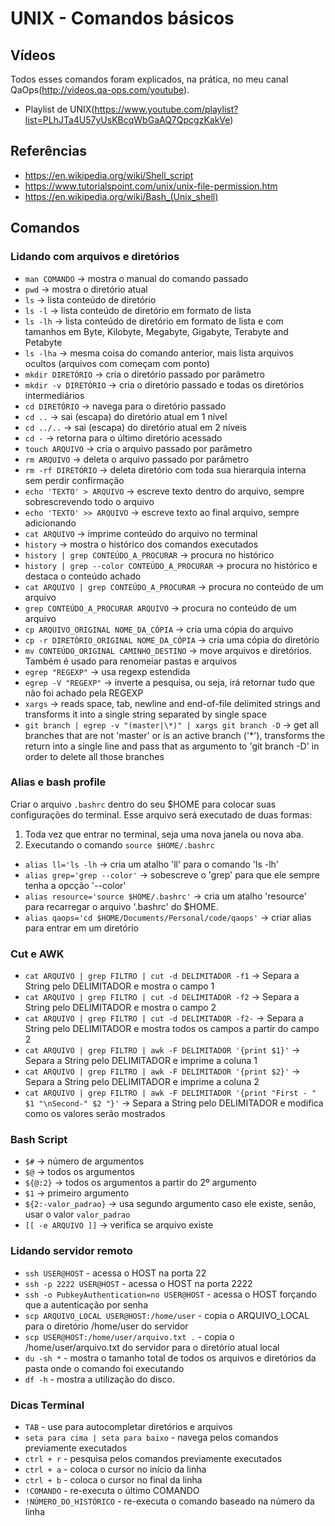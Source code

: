# UNIX - Comandos básicos

## Vídeos

Todos esses comandos foram explicados, na prática, no meu canal QaOps(http://videos.qa-ops.com/youtube). 

* Playlist de UNIX(https://www.youtube.com/playlist?list=PLhJTa4U57yUsKBcqWbGaAQ7QpcgzKakVe)

## Referências

* https://en.wikipedia.org/wiki/Shell_script
* https://www.tutorialspoint.com/unix/unix-file-permission.htm
* https://en.wikipedia.org/wiki/Bash_(Unix_shell)

## Comandos

### Lidando com arquivos e diretórios

* `man COMANDO` -> mostra o manual do comando passado
* `pwd` -> mostra o diretório atual
* `ls` -> lista conteúdo de diretório
* `ls -l` -> lista conteúdo de diretório em formato de lista
* `ls -lh` -> lista conteúdo de diretório em formato de lista e com tamanhos em Byte, Kilobyte, Megabyte, Gigabyte, Terabyte and Petabyte
* `ls -lha` -> mesma coisa do comando anterior, mais lista arquivos ocultos (arquivos com começam com ponto)
* `mkdir DIRETÓRIO` -> cria o diretório passado por parâmetro
* `mkdir -v DIRETÓRIO` -> cria o diretório passado e todas os diretórios intermediários
* `cd DIRETÓRIO` -> navega para o diretório passado
* `cd ..` -> sai (escapa) do diretório atual em 1 nível
* `cd ../..` -> sai (escapa) do diretório atual em 2 níveis
* `cd -` -> retorna para o último diretório acessado
* `touch ARQUIVO` -> cria o arquivo passado por parâmetro
* `rm ARQUIVO` -> deleta o arquivo passado por parâmetro
* `rm -rf DIRETÓRIO` -> deleta diretório com toda sua hierarquia interna sem perdir confirmação
* `echo 'TEXTO' > ARQUIVO` -> escreve texto dentro do arquivo, sempre sobrescrevendo todo o arquivo 
* `echo 'TEXTO' >> ARQUIVO` -> escreve texto ao final arquivo, sempre adicionando
* `cat ARQUIVO` -> imprime conteúdo do arquivo no terminal
* `history` -> mostra o histórico dos comandos executados
* `history | grep CONTEÚDO_A_PROCURAR` -> procura no histórico 
* `history | grep --color CONTEÚDO_A_PROCURAR` -> procura no histórico e destaca o conteúdo achado
* `cat ARQUIVO | grep CONTEÚDO_A_PROCURAR` -> procura no conteúdo de um arquivo 
* `grep CONTEÚDO_A_PROCURAR ARQUIVO` -> procura no conteúdo de um arquivo
* `cp ARQUIVO_ORIGINAL NOME_DA_CÓPIA` -> cria uma cópia do arquivo
* `cp -r DIRETÓRIO_ORIGINAL NOME_DA_CÓPIA` -> cria uma cópia do diretório
* `mv CONTEÚDO_ORIGINAL CAMINHO_DESTINO` -> move arquivos e diretórios. Também é usado para renomeiar pastas e arquivos
* `egrep "REGEXP"` -> usa regexp estendida
* `egrep -V "REGEXP"` -> inverte a pesquisa, ou seja, irá retornar tudo que não foi achado pela REGEXP
* `xargs` -> reads space, tab, newline and end-of-file delimited strings and transforms it into a single string separated by single space
* `git branch | egrep -v "(master|\*)" | xargs git branch -D` -> get all branches that are not 'master' or is an active branch ('*'), transforms the return into a single line and pass that as argumento to 'git branch -D' in order to delete all those branches

### Alias e bash profile

Criar o arquivo `.bashrc` dentro do seu $HOME para colocar suas configurações do terminal. Esse arquivo será executado de duas formas:
 
1. Toda vez que entrar no terminal, seja uma nova janela ou nova aba.
1. Executando o comando `source $HOME/.bashrc`

* `alias ll='ls -lh` -> cria um atalho 'll' para o comando 'ls -lh' 
* `alias grep='grep --color'` -> sobescreve o 'grep' para que ele sempre tenha a opcção '--color'
* `alias resource='source $HOME/.bashrc'` -> cria um atalho 'resource' para recarregar o arquivo '.bashrc' do $HOME.
* `alias qaops='cd $HOME/Documents/Personal/code/qaops'` -> criar alias para entrar em um diretório

### Cut e AWK

* `cat ARQUIVO | grep FILTRO | cut -d DELIMITADOR -f1` -> Separa a String pelo DELIMITADOR e mostra o campo 1
* `cat ARQUIVO | grep FILTRO | cut -d DELIMITADOR -f2` -> Separa a String pelo DELIMITADOR e mostra o campo 2
* `cat ARQUIVO | grep FILTRO | cut -d DELIMITADOR -f2-` -> Separa a String pelo DELIMITADOR e mostra todos os campos a partir do campo 2
* `cat ARQUIVO | grep FILTRO | awk -F DELIMITADOR '{print $1}'` -> Separa a String pelo DELIMITADOR e imprime a coluna 1
* `cat ARQUIVO | grep FILTRO | awk -F DELIMITADOR '{print $2}'` -> Separa a String pelo DELIMITADOR e imprime a coluna 2
* `cat ARQUIVO | grep FILTRO | awk -F DELIMITADOR '{print "First - " $1 "\nSecond-" $2 "}'` -> Separa a String pelo DELIMITADOR e modifica como os valores serão mostrados

### Bash Script

* `$#` -> número de argumentos
* `$@` -> todos os argumentos
* `${@:2}` -> todos os argumentos a partir do 2º argumento
* `$1` -> primeiro argumento
* `${2:-valor_padrao}` -> usa segundo argumento caso ele existe, senão, usar o valor `valor_padrao`
* `[[ -e ARQUIVO ]]` -> verifica se arquivo existe

### Lidando servidor remoto

* `ssh USER@HOST` - acessa o HOST na porta 22
* `ssh -p 2222 USER@HOST` - acessa o HOST na porta 2222
* `ssh -o PubkeyAuthentication=no USER@HOST` - acessa o HOST forçando que a autenticação por senha
* `scp ARQUIVO_LOCAL USER@HOST:/home/user` - copia o ARQUIVO_LOCAL para o diretório /home/user do servidor
* `scp USER@HOST:/home/user/arquivo.txt .` - copia o /home/user/arquivo.txt do servidor para o diretório atual local
* `du -sh *` - mostra o tamanho total de todos os arquivos e diretórios da pasta onde o comando foi executando
* `df -h` - mostra a utilização do disco.

### Dicas Terminal

* `TAB` - use para autocompletar diretórios e arquivos
* `seta para cima | seta para baixo` - navega pelos comandos previamente executados
* `ctrl + r` - pesquisa pelos comandos previamente executados
* `ctrl + a` - coloca o cursor no início da linha
* `ctrl + b` - coloca o cursor no final da linha
* `!COMANDO` - re-executa o último COMANDO
* `!NÚMERO_DO_HISTÓRICO` - re-executa o comando baseado na número da linha
